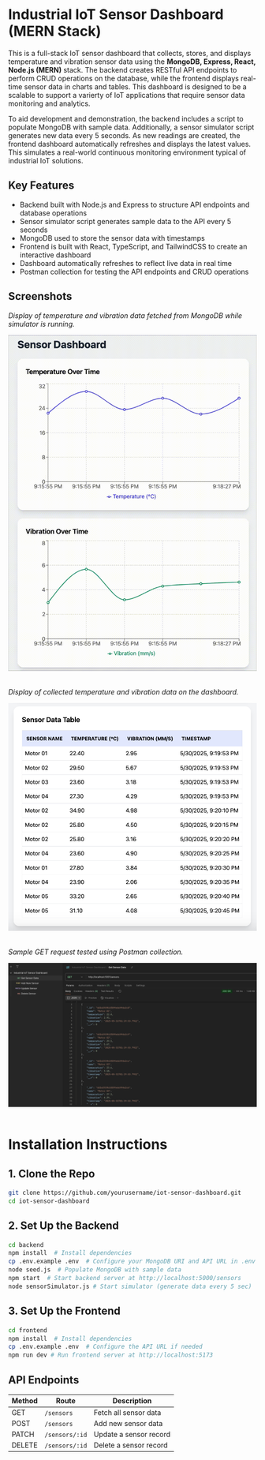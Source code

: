 # Industrial IoT Sensor Dashboard (MERN Stack)

This is a full-stack IoT sensor dashboard that collects, stores, and displays temperature and vibration sensor data using the **MongoDB, Express, React, Node.js (MERN)** stack. The backend creates RESTful API endpoints to perform CRUD operations on the database, while the frontend displays real-time sensor data in charts and tables. This dashboard is designed to be a scalable to support a varierty of IoT applications that require sensor data monitoring and analytics.

To aid development and demonstration, the backend includes a script to populate MongoDB with sample data. Additionally, a sensor simulator script generates new data every 5 seconds. As new readings are created, the frontend dashboard automatically refreshes and displays the latest values. This simulates a real-world continuous monitoring environment typical of industrial IoT solutions.

## Key Features ##

- Backend built with Node.js and Express to structure API endpoints and database operations
- Sensor simulator script generates sample data to the API every 5 seconds
- MongoDB used to store the sensor data with timestamps
- Frontend is built with React, TypeScript, and TailwindCSS to create an interactive dashboard
- Dashboard automatically refreshes to reflect live data in real time
- Postman collection for testing the API endpoints and CRUD operations


## Screenshots ##

*Display of temperature and vibration data fetched from MongoDB while simulator is running.*

<img src="screenshots/dashboard_charts.gif" alt="IoT Dashboard Charts Gif" width="700"/>

<br>
<br>


*Display of collected temperature and vibration data on the dashboard.*

<img src="screenshots/dashboard_table.png" alt="IoT Dashboard Table" width="700"/>

<br>
<br>

*Sample GET request tested using Postman collection.*

<img src="screenshots/postman_GET.png" alt="Postman API Testing Screenshot" width="700"/>

<br>
<br>

# Installation Instructions

## 1. Clone the Repo ##

```Bash
git clone https://github.com/yourusername/iot-sensor-dashboard.git
cd iot-sensor-dashboard
```

## 2️. Set Up the Backend ##

```Bash
cd backend
npm install  # Install dependencies
cp .env.example .env  # Configure your MongoDB URI and API URL in .env
node seed.js  # Populate MongoDB with sample data
npm start  # Start backend server at http://localhost:5000/sensors
node sensorSimulator.js # Start simulator (generate data every 5 sec)
```

## 3. Set Up the Frontend ##

```Bash
cd frontend
npm install  # Install dependencies
cp .env.example .env  # Configure the API URL if needed
npm run dev # Run frontend server at http://localhost:5173
```

## API Endpoints ##

| Method | Route          | Description            |
| ------ | -------------- | ---------------------- |
| GET    | `/sensors`     | Fetch all sensor data  |
| POST   | `/sensors`     | Add new sensor data    |
| PATCH  | `/sensors/:id` | Update a sensor record |
| DELETE | `/sensors/:id` | Delete a sensor record |
